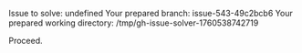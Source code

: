 Issue to solve: undefined
Your prepared branch: issue-543-49c2bcb6
Your prepared working directory: /tmp/gh-issue-solver-1760538742719

Proceed.